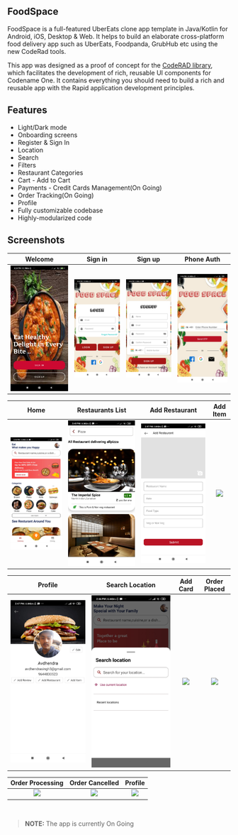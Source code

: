 ## FoodSpace

FoodSpace is a full-featured UberEats clone app template in Java/Kotlin for Android, iOS, Desktop & Web. It helps to build an elaborate cross-platform food delivery app such as UberEats, Foodpanda, GrubHub etc using the new CodeRad tools.



This app was designed as a proof of concept for the [CodeRAD library](https://github.com/shannah/CodeRAD), which facilitates the development of rich, reusable UI components for Codename One.  It contains everything you should need to build a rich and reusable app with the Rapid application development principles.

## Features

- Light/Dark mode
- Onboarding screens
- Register & Sign In
- Location
- Search
- Filters
- Restaurant Categories
- Cart - Add to Cart
- Payments - Credit Cards Management(On Going)
- Order Tracking(On Going)
- Profile
- Fully customizable codebase
- Highly-modularized code

## Screenshots

  Welcome                  |  Sign in                  | Sign up                   |  Phone Auth
:-------------------------:|:-------------------------:|:-------------------------:|:-------------------------:
![](https://github.com/avdhendra/FoodSpace/blob/master/app/src/main/res/raw/getstarted.jpg)|![](https://github.com/avdhendra/FoodSpace/blob/master/app/src/main/res/raw/login.jpg)|![](https://github.com/avdhendra/FoodSpace/blob/master/app/src/main/res/raw/signup.jpg)|![](https://github.com/avdhendra/FoodSpace/blob/master/app/src/main/res/raw/phone_auth.jpg)|

Home                       |  Restaurants List         | Add Restaurant           |  Add Item
:-------------------------:|:-------------------------:|:-------------------------:|:-------------------------:
![](https://github.com/avdhendra/FoodSpace/blob/master/app/src/main/res/raw/delivery_screen.jpg)|![](https://github.com/avdhendra/FoodSpace/blob/master/app/src/main/res/raw/restuarent_list.jpg)|![](https://github.com/avdhendra/FoodSpace/blob/master/app/src/main/res/raw/restuarent_add.jpg)|![](https://www.codenameone.com/wp-content/uploads/2021/08/GrubHub-11-Product.png?raw=true)|


Profile                    |   Search Location         |  Add Card              | Order Placed   
:-------------------------:|:-------------------------:|:-------------------------:|:-------------------------:
![](https://github.com/avdhendra/FoodSpace/blob/master/app/src/main/res/raw/profile.jpg)|![](https://github.com/avdhendra/FoodSpace/blob/master/app/src/main/res/raw/search_location.jpg)|![](https://www.codenameone.com/wp-content/uploads/2021/08/GrubHub-5-Add-Card.png?raw=true)|![](https://www.codenameone.com/wp-content/uploads/2021/08/GrubHub-15-Order-Success.png?raw=true)|


|  Order Processing       |   Order Cancelled          |  Profile           
:-------------------------:|:-------------------------:|:-------------------------:
![](https://www.codenameone.com/wp-content/uploads/2021/08/GrubHub-13-Order-Progress.png?raw=true)|![](https://www.codenameone.com/wp-content/uploads/2021/08/GrubHub-14-Order-Cancel.png?raw=true)|![](https://www.codenameone.com/wp-content/uploads/2021/08/GrubHub-6-Profile.png?raw=true)|




<br>

> **NOTE:**  The app is currently On Going 
